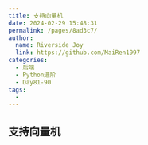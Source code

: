 ```yaml
---
title: 支持向量机
date: 2024-02-29 15:48:31
permalink: /pages/8ad3c7/
author:
  name: Riverside Joy
  link: https://github.com/MaiRen1997
categories:
  - 后端
  - Python进阶
  - Day81-90
tags:
  - 
---
```

## 支持向量机

